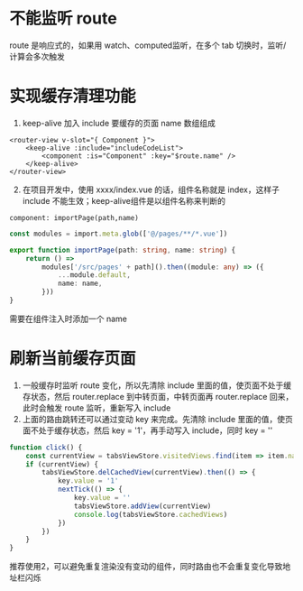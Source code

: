 # 不能监听 route 
route 是响应式的，如果用 watch、computed监听，在多个 tab 切换时，监听/计算会多次触发

# 实现缓存清理功能
1. keep-alive 加入 include 要缓存的页面 name 数组组成
```vue
<router-view v-slot="{ Component }">
    <keep-alive :include="includeCodeList">
        <component :is="Component" :key="$route.name" />
    </keep-alive>
</router-view>
```
2. 在项目开发中，使用 xxxx/index.vue 的话，组件名称就是 index，这样子 include 不能生效；keep-alive组件是以组件名称来判断的
```vue
component: importPage(path,name)
```
```ts
const modules = import.meta.glob(['@/pages/**/*.vue'])

export function importPage(path: string, name: string) {
    return () =>
        modules['/src/pages' + path]().then((module: any) => ({
            ...module.default,
            name: name,
        }))
}
```
需要在组件注入时添加一个 name

# 刷新当前缓存页面
1. 一般缓存时监听 route 变化，所以先清除 include 里面的值，使页面不处于缓存状态，然后 router.replace 到中转页面，中转页面再 router.replace 回来，此时会触发 route 监听，重新写入 include
2. 上面的路由跳转还可以通过变动 key 来完成。先清除 include 里面的值，使页面不处于缓存状态，然后 key = '1'，再手动写入 include，同时 key = ''
``` js
function click() {
    const currentView = tabsViewStore.visitedViews.find(item => item.name === route.name)
    if (currentView) {
        tabsViewStore.delCachedView(currentView).then(() => {
            key.value = '1'
            nextTick(() => {
                key.value = ''
                tabsViewStore.addView(currentView)
                console.log(tabsViewStore.cachedViews)
            })
        })
    }
}
```

推荐使用2，可以避免重复渲染没有变动的组件，同时路由也不会重复变化导致地址栏闪烁
